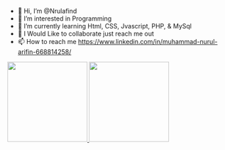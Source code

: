 - 👋 Hi, I’m @Nrulafind
- 👀 I’m interested in Programming
- 🌱 I’m currently learning Html, CSS, Jvascript, PHP, & MySql
- 💞️ I Would Like to collaborate just reach me out
- 📫 How to reach me https://www.linkedin.com/in/muhammad-nurul-arifin-668814258/

<!---
Nrulafind/Nrulafind is a ✨ special ✨ repository because its `README.md` (this file) appears on your GitHub profile.
You can click the Preview link to take a look at your changes.
--->

<p align="left">
<a href="https://github.com/Nrulafind">
  <img height="180em" src="https://github-readme-stats-eight-theta.vercel.app/api?username=Nrulafind&show_icons=true&theme=algolia&include_all_commits=true&count_private=true"/>
  <img height="180em" src="https://github-readme-stats-eight-theta.vercel.app/api/top-langs/?username=Nrulafind&layout=compact&langs_count=8&theme=algolia"/>
</a>
</p>
